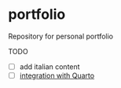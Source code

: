 # portfolio
Repository for personal portfolio

TODO
- [ ] add italian content
- [ ] [integration with Quarto](https://quarto.org/docs/output-formats/hugo.html)